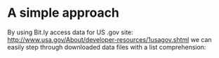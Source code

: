 A simple approach
=====

By using Bit.ly access data for US .gov site: http://www.usa.gov/About/developer-resources/1usagov.shtml
we can easily step through downloaded data files with a list comprehension:




